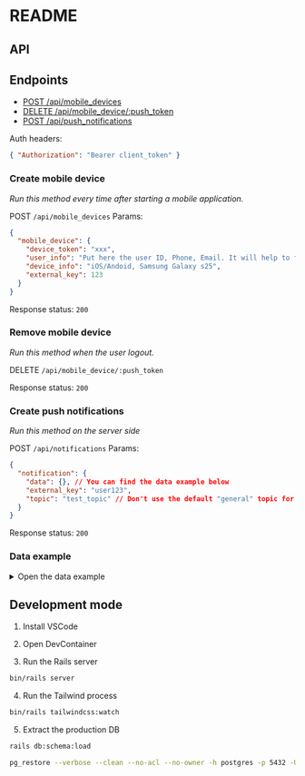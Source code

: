 # README

## API

## Endpoints

- [POST /api/mobile_devices](#create-mobile-device)
- [DELETE /api/mobile_device/:push_token](#remove-mobile-device)
- [POST /api/push_notifications](#create-push-notifications)

Auth headers:

```json
{ "Authorization": "Bearer client_token" }
```

### Create mobile device

_Run this method every time after starting a mobile application._

POST `/api/mobile_devices`
Params:

```json
{
  "mobile_device": {
    "device_token": "xxx",
    "user_info": "Put here the user ID, Phone, Email. It will help to find all user's mobile devices",
    "device_info": "iOS/Andoid, Samsung Galaxy s25",
    "external_key": 123
  }
}
```

Response status: `200`

### Remove mobile device

_Run this method when the user logout._

DELETE `/api/mobile_device/:push_token`

Response status: `200`

### Create push notifications

_Run this method on the server side_

POST `/api/notifications`
Params:

```json
{
  "notification": {
    "data": {}, // You can find the data example below
    "external_key": "user123",
    "topic": "test_topic" // Don't use the default "general" topic for test purposes
  }
}
```

Response status: `200`

### Data example

<details>
  <summary>Open the data example</summary>
  
```js
{
  'data': {
    payload: {
      data: {
        id: 1
      }
    }
  },
  'notification': {
    title: notification.title_th,
    body: notification.body_th
  },
  'android': {
    priority: 'high'
  },
  'apns': {
    payload: {
      aps: {
        sound: "default",
        category: "category"
      }
    }
  },
  'fcm_options': {
    analytics_label: 'Label'
  }
}
```
</details>

## Development mode

1. Install VSCode

2. Open DevContainer

3. Run the Rails server

```bash
bin/rails server
```

4. Run the Tailwind process

```bash
bin/rails tailwindcss:watch
```

5. Extract the production DB

```bash
rails db:schema:load

pg_restore --verbose --clean --no-acl --no-owner -h postgres -p 5432 -U postgres -d pusher_development < rpush
```
